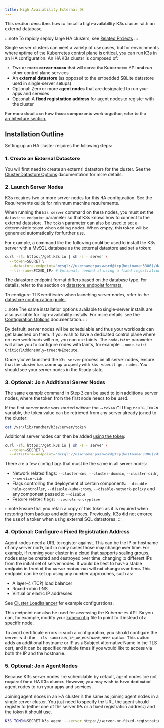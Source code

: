 ```yaml
---
title: High Availability External DB
---
```


This section describes how to install a high-availability K3s cluster with an external database.

:::note
To rapidly deploy large HA clusters, see [Related Projects](/related-projects)
:::

Single server clusters can meet a variety of use cases, but for environments where uptime of the Kubernetes control plane is critical, you can run K3s in an HA configuration. An HA K3s cluster is composed of:

- Two or more **server nodes** that will serve the Kubernetes API and run other control plane services
- An **external datastore** (as opposed to the embedded SQLite datastore used in single-server setups)
- Optional: Zero or more **agent nodes** that are designated to run your apps and services
- Optional: A **fixed registration address** for agent nodes to register with the cluster

For more details on how these components work together, refer to the [architecture section.](../architecture.md#high-availability-k3s)

## Installation Outline

Setting up an HA cluster requires the following steps:

### 1. Create an External Datastore

You will first need to create an external datastore for the cluster. See the [Cluster Datastore Options](datastore.md) documentation for more details.

### 2. Launch Server Nodes

K3s requires two or more server nodes for this HA configuration. See the [Requirements](../installation/requirements.md) guide for minimum machine requirements.

When running the `k3s server` command on these nodes, you must set the `datastore-endpoint` parameter so that K3s knows how to connect to the external datastore. The `token` parameter can also be used to set a deterministic token when adding nodes. When empty, this token will be generated automatically for further use.

For example, a command like the following could be used to install the K3s server with a MySQL database as the external datastore and [set a token](../cli/server.md#cluster-options):

```bash
curl -sfL https://get.k3s.io | sh -s - server \
  --token=SECRET \
  --datastore-endpoint="mysql://username:password@tcp(hostname:3306)/database-name" \
  --tls-san=<FIXED_IP> # Optional, needed if using a fixed registration address
```

The datastore endpoint format differs based on the database type. For details, refer to the section on [datastore endpoint formats.](../datastore/datastore.md#datastore-endpoint-format-and-functionality)

To configure TLS certificates when launching server nodes, refer to the [datastore configuration guide.](../datastore/datastore.md#external-datastore-configuration-parameters)

:::note
The same installation options available to single-server installs are also available for high-availability installs. For more details, see the [Configuration Options](../installation/configuration.md) documentation.
:::

By default, server nodes will be schedulable and thus your workloads can get launched on them. If you wish to have a dedicated control plane where no user workloads will run, you can use taints. The `node-taint` parameter will allow you to configure nodes with taints, for example `--node-taint CriticalAddonsOnly=true:NoExecute`.

Once you've launched the `k3s server` process on all server nodes, ensure that the cluster has come up properly with `k3s kubectl get nodes`. You should see your server nodes in the Ready state.

### 3. Optional: Join Additional Server Nodes

The same example command in Step 2 can be used to join additional server nodes, where the token from the first node needs to be used.

If the first server node was started without the `--token` CLI flag or `K3S_TOKEN` variable, the token value can be retrieved from any server already joined to the cluster:

```bash
cat /var/lib/rancher/k3s/server/token
```

Additional server nodes can then be added [using the token](../cli/server.md#cluster-options):

```bash
curl -sfL https://get.k3s.io | sh -s - server \
  --token=SECRET \
  --datastore-endpoint="mysql://username:password@tcp(hostname:3306)/database-name"
```

There are a few config flags that must be the same in all server nodes:

- Network related flags: `--cluster-dns`, `--cluster-domain`, `--cluster-cidr`, `--service-cidr`
- Flags controlling the deployment of certain components: `--disable-helm-controller`, `--disable-kube-proxy`, `--disable-network-policy` and any component passed to `--disable`
- Feature related flags: `--secrets-encryption`

:::note
Ensure that you retain a copy of this token as it is required when restoring from backup and adding nodes. Previously, K3s did not enforce the use of a token when using external SQL datastores.
:::

### 4. Optional: Configure a Fixed Registration Address

Agent nodes need a URL to register against. This can be the IP or hostname of any server node, but in many cases those may change over time. For example, if running your cluster in a cloud that supports scaling groups, nodes may be created and destroyed over time, changing to different IPs from the initial set of server nodes. It would be best to have a stable endpoint in front of the server nodes that will not change over time. This endpoint can be set up using any number approaches, such as:

- A layer-4 (TCP) load balancer
- Round-robin DNS
- Virtual or elastic IP addresses

See [Cluster Loadbalancer](./cluster-loadbalancer.md) for example configurations.

This endpoint can also be used for accessing the Kubernetes API. So you can, for example, modify your [kubeconfig](https://kubernetes.io/docs/concepts/configuration/organize-cluster-access-kubeconfig/) file to point to it instead of a specific node.

To avoid certificate errors in such a configuration, you should configure the server with the `--tls-san=YOUR_IP_OR_HOSTNAME_HERE` option. This option adds an additional hostname or IP as a Subject Alternative Name in the TLS cert, and it can be specified multiple times if you would like to access via both the IP and the hostname.

### 5. Optional: Join Agent Nodes

Because K3s server nodes are schedulable by default, agent nodes are not required for a HA K3s cluster. However, you may wish to have dedicated agent nodes to run your apps and services.

Joining agent nodes in an HA cluster is the same as joining agent nodes in a single server cluster. You just need to specify the URL the agent should register to (either one of the server IPs or a fixed registration address) and the token it should use.

```bash
K3S_TOKEN=SECRET k3s agent --server https://server-or-fixed-registration-address:6443
```
